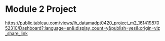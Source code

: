 # Module 2 Project
https://public.tableau.com/views/ih_datamadpt0420_project_m2_16141987052310/Dashboard?:language=en&:display_count=y&publish=yes&:origin=viz_share_link
